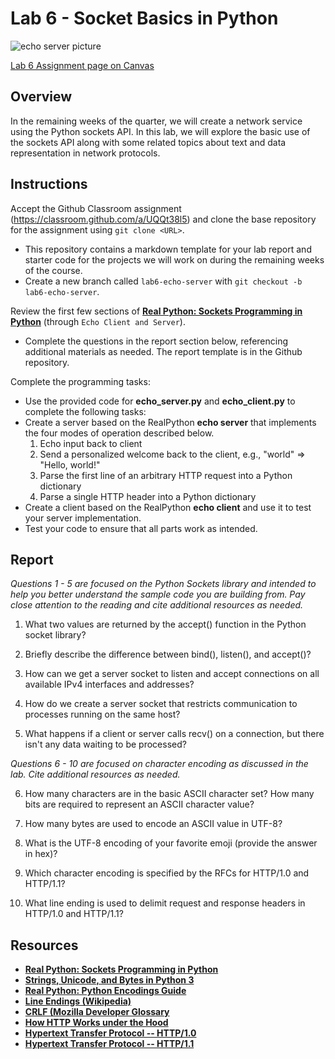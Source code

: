 # **Lab 6 - Socket Basics in Python**

![echo server picture](https://1.bp.blogspot.com/-QRugwxV8vb0/WHbfmHTu7HI/AAAAAAAADug/V1pYGpEzTpQvcfaoVh8qZN5d2xyERp4HACLcB/s1600/echoImage.png)

[Lab 6 Assignment page on Canvas](https://canvas.uw.edu/courses/1373089/assignments/5369622)

## Overview

In the remaining weeks of the quarter, we will create a network service using the Python sockets API. In this lab, we will explore the basic use of the sockets API along with some related topics about text and data representation in network protocols.


## Instructions

Accept the Github Classroom assignment (https://classroom.github.com/a/UQQt38l5) and clone the base repository for the assignment using `git clone <URL>`.

* This repository contains a markdown template for your lab report and starter code for the projects we will work on during the remaining weeks of the course.
* Create a new branch called `lab6-echo-server` with `git checkout -b lab6-echo-server`. 

Review the first few sections of **[Real Python: Sockets Programming in Python](https://realpython.com/python-sockets/)** (through `Echo Client and Server`).

* Complete the questions in the report section below, referencing additional materials as needed. The report template is in the Github repository.

Complete the programming tasks:

* Use the provided code for **echo_server.py** and **echo_client.py** to complete the following tasks:
* Create a server based on the RealPython **echo server** that implements the four modes of operation described below.
	1. Echo input back to client
	2. Send a personalized welcome back to the client, e.g., "world" => "Hello, world!"
	3. Parse the first line of an arbitrary HTTP request into a Python dictionary
	4. Parse a single HTTP header into a Python dictionary
* Create a client based on the RealPython **echo client** and use it to test your server implementation. 
* Test your code to ensure that all parts work as intended.

## Report

*Questions 1 - 5 are focused on the Python Sockets library and intended to help you better understand the sample code you are building from. Pay close attention to the reading and cite additional resources as needed.*

1. What two values are returned by the accept() function in the Python socket library?

2. Briefly describe the difference between bind(), listen(), and accept()?

3. How can we get a server socket to listen and accept connections on all available IPv4 interfaces and addresses?

4. How do we create a server socket that restricts communication to processes running on the same host?

5. What happens if a client or server calls recv() on a connection, but there isn't any data waiting to be processed?

*Questions 6 - 10 are focused on character encoding as discussed in the lab. Cite additional resources as needed.*

6. How many characters are in the basic ASCII character set? How many bits are required to represent an ASCII character value?

7. How many bytes are used to encode an ASCII value in UTF-8?

8. What is the UTF-8 encoding of your favorite emoji (provide the answer in hex)?

9. Which character encoding is specified by the RFCs for HTTP/1.0 and HTTP/1.1?

10. What line ending is used to delimit request and response headers in HTTP/1.0 and HTTP/1.1?

## Resources

* **[Real Python: Sockets Programming in Python](https://realpython.com/python-sockets/)**
* **[Strings, Unicode, and Bytes in Python 3](https://medium.com/better-programming/strings-unicode-and-bytes-in-python-3-everything-you-always-wanted-to-know-27dc02ff2686)**
* **[Real Python: Python Encodings Guide](https://realpython.com/python-encodings-guide/)**
* **[Line Endings (Wikipedia)](https://en.wikipedia.org/wiki/Newline)**
* **[CRLF (Mozilla Developer Glossary](https://developer.mozilla.org/en-US/docs/Glossary/CRLF)**
* **[How HTTP Works under the Hood](https://drstearns.github.io/tutorials/http/)**
* **[Hypertext Transfer Protocol -- HTTP/1.0](https://tools.ietf.org/html/rfc1945)**
* **[Hypertext Transfer Protocol -- HTTP/1.1](https://tools.ietf.org/html/rfc2616)**